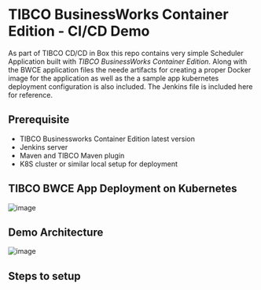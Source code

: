 # TIBCO BusinessWorks Container Edition - CI/CD Demo

As part of TIBCO CD/CD in Box this repo contains very simple Scheduler Application built with _TIBCO BusinessWorks Container Edition_. Along with the BWCE application files the neede artifacts for creating a proper Docker image for the application as well as the a sample app kubernetes deployment configuration is also included. The Jenkins file is included here for reference. 

## Prerequisite
- TIBCO Businessworks Container Edition latest version
- Jenkins server
- Maven and TIBCO Maven plugin
- K8S cluster or similar local setup for deployment

  
## TIBCO BWCE App Deployment on Kubernetes

![image](https://github.com/mpandav/cicd-demo/assets/38240734/4f1d4dfa-4e02-4d53-a287-2c4ccd847f4d)


## Demo Architecture
![image](https://github.com/mpandav/cicd-demo/assets/38240734/df37661e-1780-4a68-8c90-fac89df7bc0e)

## Steps to setup

